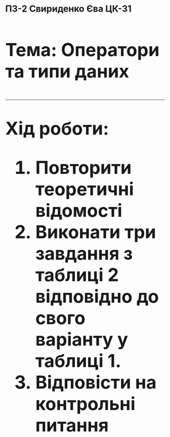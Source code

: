 **<h1>ПЗ-2 Свириденко Єва ЦК-31<h1>**

**Тема: Оператори та типи даних**
___
Хід роботи:
1. Повторити теоретичні відомості
2. Виконати три завдання з таблиці 2 відповідно до свого варіанту у таблиці 1.
3. Відповісти на контрольні питання

